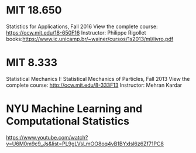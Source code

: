 # MIT 18.650 
Statistics for Applications, 
Fall 2016 View the complete course: https://ocw.mit.edu/18-650F16 
Instructor: Philippe Rigollet
books:https://www.ic.unicamp.br/~wainer/cursos/1s2013/ml/livro.pdf

# MIT 8.333 
Statistical Mechanics I: Statistical Mechanics of Particles, Fall 2013 
View the complete course: http://ocw.mit.edu/8-333F13 Instructor: Mehran Kardar

# NYU Machine Learning and Computational Statistics
https://www.youtube.com/watch?v=U6M0m9c9_Js&list=PL9gLVsLmOO8oq4vB1BYxIsl6z6Zf71PC8
